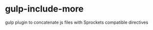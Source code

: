 gulp-include-more
=================

gulp plugin to concatenate js files with Sprockets compatible directives
